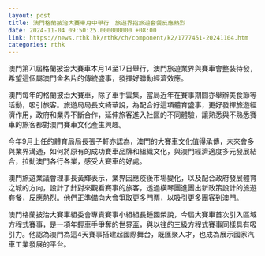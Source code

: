 ```yaml
---
layout: post
title: 澳門格蘭披治大賽車月中舉行　旅遊界指旅遊套餐反應熱烈
date: 2024-11-04 09:50:25.000000000 +08:00
link: https://news.rthk.hk/rthk/ch/component/k2/1777451-20241104.htm
categories: rthk
---
```


澳門第71屆格蘭披治大賽車本月14至17日舉行，澳門旅遊業界與賽車會整裝待發，希望這個屬澳門金名片的傳統盛事，發揮好聯動經濟效應。

澳門每年的格蘭披治大賽車，除了車手雲集，當局近年在賽事期間亦舉辦美食節等活動，吸引旅客。旅遊局局長文綺華說，為配合好這項體育盛事，更好發揮旅遊經濟作用，政府和業界不斷合作，延伸旅客進入社區的不同體驗，讓熟悉與不熟悉賽車的旅客都對澳門賽車文化產生興趣。

今年9月上任的體育局局長張子軒亦認為，澳門的大賽車文化值得承傳，未來會多與業界溝通，如何將原有的成功賽車品牌和組織文化，與澳門經濟適度多元發展結合，拉動澳門各行各業，感受大賽車的好處。

澳門旅遊業議會理事長黃輝表示，業界因應疫後市場變化，以及配合政府發展體育之城的方向，設計了針對來觀看賽事的旅客，透過橫琴團進團出新政策設計的旅遊套餐，反應熱烈。他們正準備向大會爭取更多門票，以吸引更多團客到澳門。

澳門格蘭披治大賽車組委會專責賽事小組組長鍾國榮說，今屆大賽車首次引入區域方程式賽事，是一項年輕車手爭奪的世界盃，與以往的三級方程式賽事同樣具有吸引力。他認為澳門為這4天賽事搭建起國際舞台，既匯聚人才，也成為展示國家汽車工業發展的平台。
